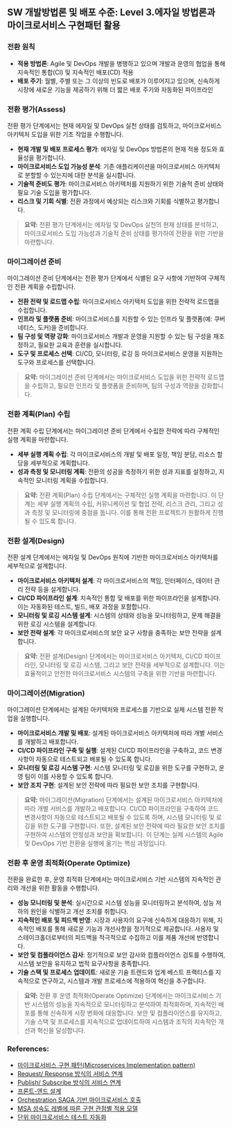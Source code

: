 ## SW 개발방법론 및 배포 수준: Level 3.에자일 방법론과 마이크로서비스 구현패턴 활용

### 전환 원칙
- **적용 방법론**: Agile 및 DevOps 개발을 병행하고 있으며 개발과 운영의 협업을 통해 지속적인 통합(CI) 및 지속적인 배포(CD) 적용
- **배포 주기**: 월별, 주별 또는 그 이상의 빈도로 배포가 이루어지고 있으며, 신속하게 시장에 새로운 기능을 제공하기 위해 더 짧은 배포 주기와 자동화된 파이프라인

### 전환 평가(Assess)
전환 평가 단계에서는 현재 에자일 및 DevOps 실천 상태를 검토하고, 마이크로서비스 아키텍처 도입을 위한 기초 작업을 수행합니다.
- **현재 개발 및 배포 프로세스 평가**: 에자일 및 DevOps 방법론의 현재 적용 정도와 효율성을 평가합니다.
- **마이크로서비스 도입 가능성 분석**: 기존 애플리케이션을 마이크로서비스 아키텍처로 분할할 수 있는지에 대한 분석을 실시합니다.
- **기술적 준비도 평가**: 마이크로서비스 아키텍처를 지원하기 위한 기술적 준비 상태와 필요 기술 도입을 평가합니다.
- **리스크 및 기회 식별**: 전환 과정에서 예상되는 리스크와 기회를 식별하고 평가합니다.

> **요약:** 전환 평가 단계에서는 에자일 및 DevOps 실천의 현재 상태를 분석하고, 마이크로서비스 도입 가능성과 기술적 준비 상태를 평가하여 전환을 위한 기반을 마련합니다.

### 마이그레이션 준비
마이그레이션 준비 단계에서는 전환 평가 단계에서 식별된 요구 사항에 기반하여 구체적인 전환 계획을 수립합니다.
- **전환 전략 및 로드맵 수립**: 마이크로서비스 아키텍처 도입을 위한 전략적 로드맵을 수립합니다.
- **인프라 및 플랫폼 준비**: 마이크로서비스를 지원할 수 있는 인프라 및 플랫폼(예: 쿠버네티스, 도커)을 준비합니다.
- **팀 구성 및 역량 강화**: 마이크로서비스 개발과 운영을 지원할 수 있는 팀 구성을 재조정하고, 필요한 교육과 훈련을 실시합니다.
- **도구 및 프로세스 선택**: CI/CD, 모니터링, 로깅 등 마이크로서비스 운영을 지원하는 도구와 프로세스를 선택합니다.

> **요약:** 마이그레이션 준비 단계에서는 마이크로서비스 도입을 위한 전략적 로드맵을 수립하고, 필요한 인프라 및 플랫폼을 준비하며, 팀의 구성과 역량을 강화합니다.

### 전환 계획(Plan) 수립
전환 계획 수립 단계에서는 마이그레이션 준비 단계에서 수립한 전략에 따라 구체적인 실행 계획을 마련합니다.
- **세부 실행 계획 수립**: 각 마이크로서비스의 개발 및 배포 일정, 책임 분담, 리소스 할당을 세부적으로 계획합니다.
- **성과 측정 및 모니터링 계획**: 전환의 성공을 측정하기 위한 성과 지표를 설정하고, 지속적인 모니터링 계획을 수립합니다.

> **요약:** 전환 계획(Plan) 수립 단계에서는 구체적인 실행 계획을 마련합니다. 이 단계는 세부 실행 계획의 수립, 커뮤니케이션 및 협업 전략, 리스크 관리, 그리고 성과 측정 및 모니터링에 중점을 둡니다. 이를 통해 전환 프로젝트가 원활하게 진행될 수 있도록 합니다.

### 전환 설계(Design)
전환 설계 단계에서는 에자일 및 DevOps 원칙에 기반한 마이크로서비스 아키텍처를 세부적으로 설계합니다.
- **마이크로서비스 아키텍처 설계**: 각 마이크로서비스의 책임, 인터페이스, 데이터 관리 전략 등을 설계합니다.
- **CI/CD 파이프라인 설계**: 지속적인 통합 및 배포를 위한 파이프라인을 설계합니다. 이는 자동화된 테스트, 빌드, 배포 과정을 포함합니다.
- **모니터링 및 로깅 시스템 설계**: 시스템의 상태와 성능을 모니터링하고, 문제 해결을 위한 로깅 시스템을 설계합니다.
- **보안 전략 설계**: 각 마이크로서비스의 보안 요구 사항을 충족하는 보안 전략을 설계합니다.

> **요약:** 전환 설계(Design) 단계에서는 마이크로서비스 아키텍처, CI/CD 파이프라인, 모니터링 및 로깅 시스템, 그리고 보안 전략을 세부적으로 설계합니다. 이는 효율적이고 안전한 마이크로서비스 시스템의 구축을 위한 기반을 마련합니다.

### 마이그레이션(Migration)
마이그레이션 단계에서는 설계된 아키텍처와 프로세스를 기반으로 실제 시스템 전환 작업을 실행합니다.
- **마이크로서비스 개발 및 배포**: 설계된 마이크로서비스 아키텍처에 따라 개별 서비스를 개발하고 배포합니다.
- **CI/CD 파이프라인 구축 및 실행**: 설계된 CI/CD 파이프라인을 구축하고, 코드 변경 사항이 자동으로 테스트되고 배포될 수 있도록 합니다.
- **모니터링 및 로깅 시스템 구현**: 시스템 모니터링 및 로깅을 위한 도구를 구현하고, 운영 팀이 이를 사용할 수 있도록 합니다.
- **보안 조치 구현**: 설계된 보안 전략에 따라 필요한 보안 조치를 구현합니다.

> **요약:** 마이그레이션(Migration) 단계에서는 설계된 마이크로서비스 아키텍처에 따라 개별 서비스를 개발하고 배포합니다. CI/CD 파이프라인을 구축하여 코드 변경사항이 자동으로 테스트되고 배포될 수 있도록 하며, 시스템 모니터링 및 로깅을 위한 도구를 구현합니다. 또한, 설계된 보안 전략에 따라 필요한 보안 조치를 구현하여 시스템의 안정성과 보안을 확보합니다. 이 단계는 실제 시스템의 Agile 및 DevOps 기반 전환을 실행에 옮기는 핵심 과정입니다.

### 전환 후 운영 최적화(Operate Optimize)
전환을 완료한 후, 운영 최적화 단계에서는 마이크로서비스 기반 시스템의 지속적인 관리와 개선을 위한 활동을 수행합니다.
- **성능 모니터링 및 분석**: 실시간으로 시스템 성능을 모니터링하고 분석하여, 성능 저하의 원인을 식별하고 개선 조치를 취합니다.
- **지속적인 배포 및 피드백 반영**: 시장과 사용자의 요구에 신속하게 대응하기 위해, 지속적인 배포를 통해 새로운 기능과 개선사항을 정기적으로 제공합니다. 사용자 및 스테이크홀더로부터의 피드백을 적극적으로 수집하고 이를 제품 개선에 반영합니다.
- **보안 및 컴플라이언스 감사**: 정기적으로 보안 감사와 컴플라이언스 검토를 수행하여, 시스템 보안을 유지하고 법적 요구사항을 충족합니다.
- **기술 스택 및 프로세스 업데이트**: 새로운 기술 트렌드와 업계 베스트 프랙티스를 지속적으로 연구하고, 시스템과 개발 프로세스에 적용하여 혁신을 추구합니다.

> **요약:** 전환 후 운영 최적화(Operate Optimize) 단계에서는 마이크로서비스 기반 시스템의 성능을 지속적으로 모니터링하고 분석하여 최적화하며, 지속적인 배포를 통해 신속하게 시장 변화에 대응합니다. 보안 및 컴플라이언스를 유지하고, 기술 스택 및 프로세스를 지속적으로 업데이트하여 시스템과 조직의 지속적인 개선과 혁신을 달성합니다.

### References:
- <a href="https://www.msaschool.io/operation/planning/avatar-patten/" target="_blank">마이크로서비스 구현 패턴(Microservices Implementation pattern)</a>
- <a href="https://www.msaschool.io/operation/planning/avatar-patten/" target="_blank">Request/ Response 방식의 서비스 연계</a>
- <a href="https://intro-kor.msaez.io/development/pub-sub/" target="_blank">Publish/ Subscribe 방식의 서비스 연계</a>
- <a href="https://www.msaschool.io/operation/design/design-eight/" target="_blank">프론트-엔드 설계</a>
- <a href="https://intro-kor.msaez.io/development/choreography-saga/" target="_blank">Orchestration SAGA 기반 마이크로서비스 호출</a>
- <a href="https://www.msaschool.io/operation/planning/planning/" target="_blank">MSA 성숙도 레벨에 따른 구현 관점별 적용 모델</a>
- <a href="https://intro-kor.msaez.io/custom-template/unit-test/" target="_blank">단위 마이크로서비스 테스트 자동화</a>